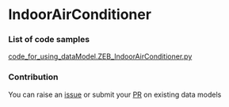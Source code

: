 # IndoorAirConditioner

### List of code samples 

<!-- 50-List of code -->

<!-- [code entry](link) -->
[code_for_using_dataModel.ZEB_IndoorAirConditioner.py](https://github.com/smart-data-models/dataModel.ZEB/blob/master/IndoorAirConditioner/code/code_for_using_dataModel.ZEB_IndoorAirConditioner.py)


<!-- /50-List of code -->

### Contribution
You can raise an [issue](https://github.com/smart-data-models/dataModel.ZEB/issues) or submit your [PR](https://github.com/smart-data-models/dataModel.ZEB/pulls) on existing data models
